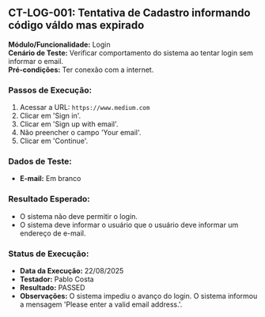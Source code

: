 ## CT-LOG-001: Tentativa de Cadastro informando código váldo mas expirado   

**Módulo/Funcionalidade:** Login  
**Cenário de Teste:** Verificar comportamento do sistema ao tentar login sem informar o email.  
**Pré-condições:** Ter conexão com a internet.  

### Passos de Execução:
1.  Acessar a URL: `https://www.medium.com`  
2.  Clicar em 'Sign in'.  
3.  Clicar em 'Sign up with email'.  
4.  Não preencher o campo 'Your email'.  
5.  Clicar em 'Continue'.  

### Dados de Teste:
* **E-mail:** Em branco 

### Resultado Esperado:
* O sistema não deve permitir o login.  
* O sistema deve informar o usuário que o usuário deve informar um endereço de e-mail.  

### Status de Execução:
* **Data da Execução:** 22/08/2025  
* **Testador:** Pablo Costa  
* **Resultado:** PASSED  
* **Observações:** O sistema impediu o avanço do login. O sistema informou a mensagem 'Please enter a valid email address.'.  
